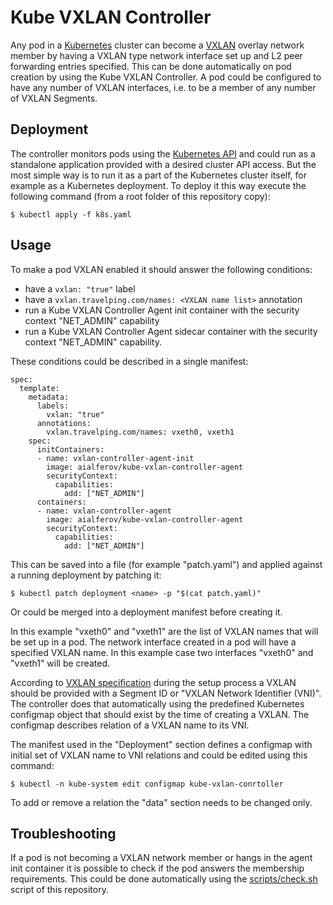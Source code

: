 # Kube VXLAN Controller

Any pod in a [Kubernetes](https://kubernetes.io) cluster can become a
[VXLAN](https://tools.ietf.org/html/rfc7348) overlay network member by having a
VXLAN type network interface set up and L2 peer forwarding entries specified.
This can be done automatically on pod creation by using the
Kube VXLAN Controller. A pod could be configured to have any number of VXLAN
interfaces, i.e. to be a member of any number of VXLAN Segments.

## Deployment

The controller monitors pods using the
[Kubernetes API](https://kubernetes.io/docs/reference/api-overview) and could
run as a standalone application provided with a desired cluster API access.
But the most simple way is to run it as a part of the Kubernetes cluster itself,
for example as a Kubernetes deployment. To deploy it this way execute the
following command (from a root folder of this repository copy):

```
$ kubectl apply -f k8s.yaml
```

## Usage

To make a pod VXLAN enabled it should answer the following conditions:

* have a `vxlan: "true"` label
* have a `vxlan.travelping.com/names: <VXLAN name list>` annotation
* run a Kube VXLAN Controller Agent init container with the security context
"NET_ADMIN" capability
* run a Kube VXLAN Controller Agent sidecar container with the security context
"NET_ADMIN" capability.

These conditions could be described in a single manifest:

```
spec:
  template:
    metadata:
      labels:
        vxlan: "true"
      annotations:
        vxlan.travelping.com/names: vxeth0, vxeth1
    spec:
      initContainers:
      - name: vxlan-controller-agent-init
        image: aialferov/kube-vxlan-controller-agent
        securityContext:
          capabilities:
            add: ["NET_ADMIN"]
      containers:
      - name: vxlan-controller-agent
        image: aialferov/kube-vxlan-controller-agent
        securityContext:
          capabilities:
            add: ["NET_ADMIN"]
```

This can be saved into a file (for example "patch.yaml") and applied against a
running deployment by patching it:

```
$ kubectl patch deployment <name> -p "$(cat patch.yaml)"
```

Or could be merged into a deployment manifest before creating it.

In this example "vxeth0" and "vxeth1" are the list of VXLAN names that will be
set up in a pod. The network interface created in a pod will have a specified
VXLAN name. In this example case two interfaces "vxeth0" and "vxeth1" will be
created.

According to [VXLAN specification](https://tools.ietf.org/html/rfc7348#section-4)
during the setup process a VXLAN should be provided with a Segment ID or
"VXLAN Network Identifier (VNI)". The controller does that automatically using
the predefined Kubernetes configmap object that should exist by the time of
creating a VXLAN. The configmap describes relation of a VXLAN name to its VNI.

The manifest used in the "Deployment" section defines a configmap with initial
set of VXLAN name to VNI relations and could be edited using this command:

```
$ kubectl -n kube-system edit configmap kube-vxlan-conrtoller
```

To add or remove a relation the "data" section needs to be changed only.

## Troubleshooting

If a pod is not becoming a VXLAN network member or hangs in the agent init
container it is possible to check if the pod answers the membership
requirements. This could be done automatically using the
[scripts/check.sh](https://gitlab.tpip.net/aalferov/kube-vxlan-controller/raw/master/scripts/check.sh)
script of this repository.
